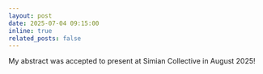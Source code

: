 ```yaml
---
layout: post
date: 2025-07-04 09:15:00
inline: true
related_posts: false
---
```


My abstract was accepted to present at Simian Collective in August 2025!
